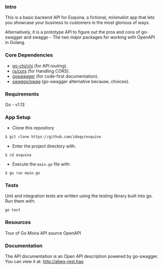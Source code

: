 ### Intro
This is a basic backend API for Esquina, a fictional, minimalist app that lets you 
showcase your business to customers in the most glorious of ways.

Alternatively, it is a prototype API to figure out the pros and cons of 
go-swagger and swaggo - The two major packages for working with OpenAPI in Golang. 
### Core Dependencies
- [go-chi/chi](github.com/go-chi/chi) (for API routing).
- [rs/cors](github.com/rs/cors) (for Handling CORS).
- [goswagger](https://goswagger.io) (for code-first documentation).
- [swaggo/swag](github.com/swaggo/swag) (go-swagger alternative because, choices). 
### Requirements
Go - v1.13
### App Setup
* Clone this repository
```bash
$ git clone https://github.com/idoqo/esquina
```
* Enter the project directory with:
```
$ cd esquina
```
* Execute the `main.go` file with:
```
$ go run main.go
```
### Tests
Unit and integration tests are written using the testing library built into go.
Run them with:
```
go test
```
### Resources
Tour of Go
Moira API source
OpenAPI
### Documentation
The API documentation is an Open API description powered by go-swagger. 
You can view it at: http://abeg-rest.haq
